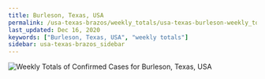 ```yaml
---
title: Burleson, Texas, USA
permalink: /usa-texas-brazos/weekly_totals/usa-texas-burleson-weekly_totals.html
last_updated: Dec 16, 2020
keywords: ["Burleson, Texas, USA", "weekly totals"]
sidebar: usa-texas-brazos_sidebar
---
```


![Weekly Totals of Confirmed Cases for Burleson, Texas, USA](/covid_tracker/images/graphs/usa-texas-burleson-weekly_totals_graph.png)

